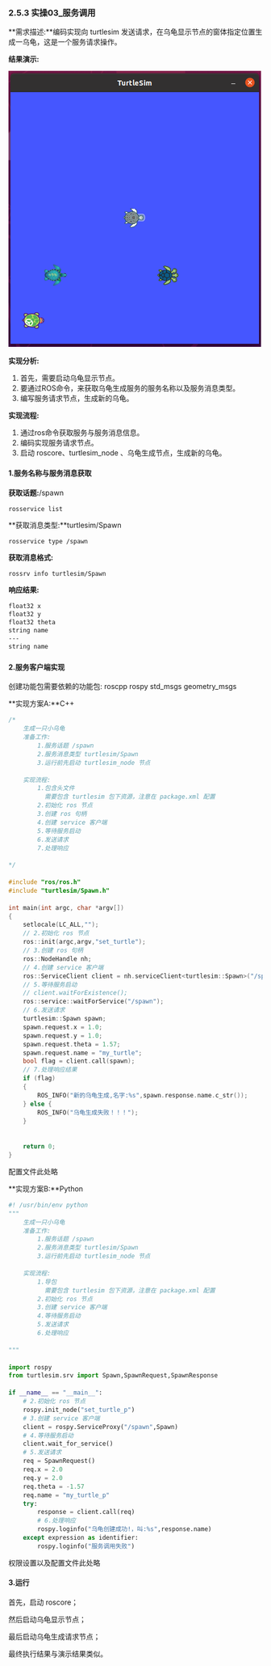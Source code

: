### 2.5.3 实操03\_服务调用

**需求描述:**编码实现向 turtlesim 发送请求，在乌龟显示节点的窗体指定位置生成一乌龟，这是一个服务请求操作。

**结果演示:**

![](/assets/02_案例2_生成小乌龟.PNG)

**实现分析:**

1. 首先，需要启动乌龟显示节点。
2. 要通过ROS命令，来获取乌龟生成服务的服务名称以及服务消息类型。
3. 编写服务请求节点，生成新的乌龟。

**实现流程:**

1. 通过ros命令获取服务与服务消息信息。
2. 编码实现服务请求节点。
3. 启动 roscore、turtlesim\_node 、乌龟生成节点，生成新的乌龟。

#### 1.服务名称与服务消息获取

**获取话题:**/spawn

```
rosservice list
```

**获取消息类型:**turtlesim/Spawn

```
rosservice type /spawn
```

**获取消息格式:**

```
rossrv info turtlesim/Spawn
```

**响应结果:**

```
float32 x
float32 y
float32 theta
string name
---
string name
```

##### 

#### 2.服务客户端实现

创建功能包需要依赖的功能包: roscpp rospy std\_msgs geometry\_msgs

**实现方案A:**C++

```cpp
/*
    生成一只小乌龟
    准备工作:
        1.服务话题 /spawn
        2.服务消息类型 turtlesim/Spawn
        3.运行前先启动 turtlesim_node 节点

    实现流程:
        1.包含头文件
          需要包含 turtlesim 包下资源，注意在 package.xml 配置
        2.初始化 ros 节点
        3.创建 ros 句柄
        4.创建 service 客户端
        5.等待服务启动
        6.发送请求
        7.处理响应

*/

#include "ros/ros.h"
#include "turtlesim/Spawn.h"

int main(int argc, char *argv[])
{
    setlocale(LC_ALL,"");
    // 2.初始化 ros 节点
    ros::init(argc,argv,"set_turtle");
    // 3.创建 ros 句柄
    ros::NodeHandle nh;
    // 4.创建 service 客户端
    ros::ServiceClient client = nh.serviceClient<turtlesim::Spawn>("/spawn");
    // 5.等待服务启动
    // client.waitForExistence();
    ros::service::waitForService("/spawn");
    // 6.发送请求
    turtlesim::Spawn spawn;
    spawn.request.x = 1.0;
    spawn.request.y = 1.0;
    spawn.request.theta = 1.57;
    spawn.request.name = "my_turtle";
    bool flag = client.call(spawn);
    // 7.处理响应结果
    if (flag)
    {
        ROS_INFO("新的乌龟生成,名字:%s",spawn.response.name.c_str());
    } else {
        ROS_INFO("乌龟生成失败！！！");
    }


    return 0;
}
```

配置文件此处略

**实现方案B:**Python

```py
#! /usr/bin/env python
"""
    生成一只小乌龟
    准备工作:
        1.服务话题 /spawn
        2.服务消息类型 turtlesim/Spawn
        3.运行前先启动 turtlesim_node 节点

    实现流程:
        1.导包
          需要包含 turtlesim 包下资源，注意在 package.xml 配置
        2.初始化 ros 节点
        3.创建 service 客户端
        4.等待服务启动
        5.发送请求
        6.处理响应

"""

import rospy
from turtlesim.srv import Spawn,SpawnRequest,SpawnResponse

if __name__ == "__main__":
    # 2.初始化 ros 节点
    rospy.init_node("set_turtle_p")
    # 3.创建 service 客户端
    client = rospy.ServiceProxy("/spawn",Spawn)
    # 4.等待服务启动
    client.wait_for_service()
    # 5.发送请求
    req = SpawnRequest()
    req.x = 2.0
    req.y = 2.0
    req.theta = -1.57
    req.name = "my_turtle_p"
    try:
        response = client.call(req)
        # 6.处理响应
        rospy.loginfo("乌龟创建成功!，叫:%s",response.name)
    except expression as identifier:
        rospy.loginfo("服务调用失败")
```

权限设置以及配置文件此处略

#### 3.运行

首先，启动 roscore；

然后启动乌龟显示节点；

最后启动乌龟生成请求节点；

最终执行结果与演示结果类似。

